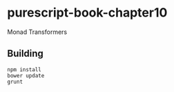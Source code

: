 # purescript-book-chapter10

Monad Transformers

## Building

```
npm install
bower update
grunt
```
